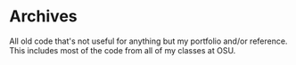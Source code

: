 # Archives
All old code that's not useful for anything but my portfolio and/or reference.
This includes most of the code from all of my classes at OSU.

